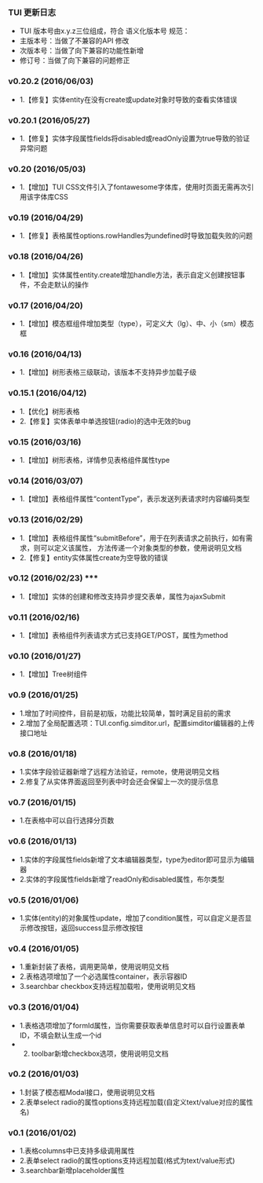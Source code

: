 ### TUI 更新日志
- TUI 版本号由x.y.z三位组成，符合 语义化版本号 规范：
- 主版本号：当做了不兼容的API 修改
- 次版本号：当做了向下兼容的功能性新增
- 修订号：当做了向下兼容的问题修正

### v0.20.2 (2016/06/03)
- 1.【修复】实体entity在没有create或update对象时导致的查看实体错误

### v0.20.1 (2016/05/27)
- 1.【修复】实体字段属性fields将disabled或readOnly设置为true导致的验证异常问题

### v0.20 (2016/05/03)
- 1.【增加】TUI CSS文件引入了fontawesome字体库，使用时页面无需再次引用该字体库CSS

### v0.19 (2016/04/29)
- 1.【修复】表格属性options.rowHandles为undefined时导致加载失败的问题

### v0.18 (2016/04/26)
- 1.【增加】实体属性entity.create增加handle方法，表示自定义创建按钮事件，不会走默认的操作

### v0.17 (2016/04/20)
- 1.【增加】模态框组件增加类型（type），可定义大（lg）、中、小（sm）模态框

### v0.16 (2016/04/13)
- 1.【增加】树形表格三级联动，该版本不支持异步加载子级

### v0.15.1 (2016/04/12)
- 1.【优化】树形表格
- 2.【修复】实体表单中单选按钮(radio)的选中无效的bug

### v0.15 (2016/03/16)
- 1.【增加】树形表格，详情参见表格组件属性type

### v0.14 (2016/03/07)
- 1.【增加】表格组件属性“contentType”，表示发送列表请求时内容编码类型

### v0.13 (2016/02/29)
- 1.【增加】表格组件属性“submitBefore”，用于在列表请求之前执行，如有需求，则可以定义该属性，
	       方法传递一个对象类型的参数，使用说明见文档
- 2.【修复】entity实体属性create为空导致的错误

### v0.12 (2016/02/23) ***
- 1.【增加】实体的创建和修改支持异步提交表单，属性为ajaxSubmit

### v0.11 (2016/02/16)
- 1.【增加】表格组件列表请求方式已支持GET/POST，属性为method

### v0.10 (2016/01/27)
- 1.【增加】Tree树组件

### v0.9 (2016/01/25)
- 1.增加了时间控件，目前是初版，功能比较简单，暂时满足目前的需求
- 2.增加了全局配置选项：TUI.config.simditor.url，配置simditor编辑器的上传接口地址

### v0.8 (2016/01/18)
- 1.实体字段验证器新增了远程方法验证，remote，使用说明见文档
- 2.修复了从实体界面返回至列表中时会还会保留上一次的提示信息

### v0.7 (2016/01/15)
- 1.在表格中可以自行选择分页数

### v0.6 (2016/01/13)
- 1.实体的字段属性fields新增了文本编辑器类型，type为editor即可显示为编辑器
- 2.实体的字段属性fields新增了readOnly和disabled属性，布尔类型

### v0.5 (2016/01/06)
- 1.实体(entity)的对象属性update，增加了condition属性，可以自定义是否显示修改按钮，返回success显示修改按钮

### v0.4 (2016/01/05)
- 1.重新封装了表格，调用更简单，使用说明见文档
- 2.表格选项增加了一个必选属性container，表示容器ID
- 3.searchbar checkbox支持远程加载啦，使用说明见文档

### v0.3 (2016/01/04)
- 1.表格选项增加了formId属性，当你需要获取表单信息时可以自行设置表单ID，不填会默认生成一个id
- 2. toolbar新增checkbox选项，使用说明见文档

### v0.2 (2016/01/03)
- 1.封装了模态框Modal接口，使用说明见文档
- 2.表单select radio的属性options支持远程加载(自定义text/value对应的属性名)

### v0.1 (2016/01/02)
- 1.表格columns中已支持多级调用属性
- 2.表单select radio的属性options支持远程加载(格式为text/value形式) 
- 3.searchbar新增placeholder属性





















	    
    

